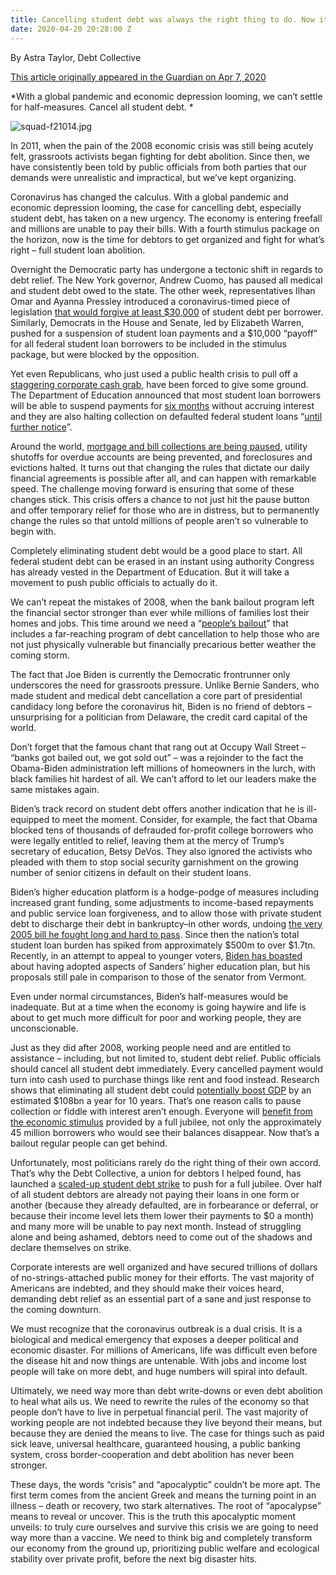 ```yaml
---
title: Cancelling student debt was always the right thing to do. Now it's imperative.
date: 2020-04-20 20:28:00 Z
---
```


By Astra Taylor, Debt Collective

[This article originally appeared in the Guardian on Apr 7, 2020](https://www.theguardian.com/commentisfree/2020/apr/07/cancel-student-debt-coronavirus)

*With a global pandemic and economic depression looming, we can’t settle for half-measures. Cancel all student debt.
*

![squad-f21014.jpg](/uploads/squad-f21014.jpg)

In 2011, when the pain of the 2008 economic crisis was still being acutely felt, grassroots activists began fighting for debt abolition. Since then, we have consistently been told by public officials from both parties that our demands were unrealistic and impractical, but we’ve kept organizing.

Coronavirus has changed the calculus. With a global pandemic and economic depression looming, the case for cancelling debt, especially student debt, has taken on a new urgency. The economy is entering freefall and millions are unable to pay their bills. With a fourth stimulus package on the horizon, now is the time for debtors to get organized and fight for what’s right – full student loan abolition.

Overnight the Democratic party has undergone a tectonic shift in regards to debt relief. The New York governor, Andrew Cuomo, has paused all medical and student debt owed to the state. The other week, representatives Ilhan Omar and Ayanna Pressley introduced a coronavirus-timed piece of legislation [that would forgive at least $30,000](https://www.theroot.com/reps-ilhan-omar-and-ayanna-pressley-propose-massive-st-1842458123) of student debt per borrower. Similarly, Democrats in the House and Senate, led by Elizabeth Warren, pushed for a suspension of student loan payments and a $10,000 “payoff” for all federal student loan borrowers to be included in the stimulus package, but were blocked by the opposition.

Yet even Republicans, who just used a public health crisis to pull off a [staggering corporate cash grab](https://prospect.org/coronavirus/unsanitized-bailouts-tradition-unlike-any-other/), have been forced to give some ground. The Department of Education announced that most student loan borrowers will be able to suspend payments for [six months](https://www.buzzfeednews.com/article/sarahmimms/coronavirus-bill-ends-student-loan-payments-interest-6) without accruing interest and they are also halting collection on defaulted federal student loans “[until further notice](https://www.politico.com/news/2020/03/24/exclusive-devos-halts-collection-of-defaulted-federal-student-loans-146929)”.

Around the world, [mortgage and bill collections are being paused](https://www.bbc.com/news/business-51814481), utility shutoffs for overdue accounts are being prevented, and foreclosures and evictions halted. It turns out that changing the rules that dictate our daily financial agreements is possible after all, and can happen with remarkable speed. The challenge moving forward is ensuring that some of these changes stick. This crisis offers a chance to not just hit the pause button and offer temporary relief for those who are in distress, but to permanently change the rules so that untold millions of people aren’t so vulnerable to begin with.

Completely eliminating student debt would be a good place to start. All federal student debt can be erased in an instant using authority Congress has already vested in the Department of Education. But it will take a movement to push public officials to actually do it.

We can’t repeat the mistakes of 2008, when the bank bailout program left the financial sector stronger than ever while millions of families lost their homes and jobs. This time around we need a “[people’s bailout](https://thepeoplesbailout.org/)” that includes a far-reaching program of debt cancellation to help those who are not just physically vulnerable but financially precarious better weather the coming storm.

The fact that Joe Biden is currently the Democratic frontrunner only underscores the need for grassroots pressure. Unlike Bernie Sanders, who made student and medical debt cancellation a core part of presidential candidacy long before the coronavirus hit, Biden is no friend of debtors – unsurprising for a politician from Delaware, the credit card capital of the world.

Don’t forget that the famous chant that rang out at Occupy Wall Street – “banks got bailed out, we got sold out” – was a rejoinder to the fact the Obama-Biden administration left millions of homeowners in the lurch, with black families hit hardest of all. We can’t afford to let our leaders make the same mistakes again.

Biden’s track record on student debt offers another indication that he is ill-equipped to meet the moment. Consider, for example, the fact that Obama blocked tens of thousands of defrauded for-profit college borrowers who were legally entitled to relief, leaving them at the mercy of Trump’s secretary of education, Betsy DeVos. They also ignored the activists who pleaded with them to stop social security garnishment on the growing number of senior citizens in default on their student loans.

Biden’s higher education platform is a hodge-podge of measures including increased grant funding, some adjustments to income-based repayments and public service loan forgiveness, and to allow those with private student debt to discharge their debt in bankruptcy–in other words, undoing [the very 2005 bill he fought long and hard to pass](https://www.theguardian.com/us-news/2019/dec/02/joe-biden-student-loan-debt-2005-act-2020). Since then the nation’s total student loan burden has spiked from approximately $500m to over $1.7tn. Recently, in an attempt to appeal to younger voters, [Biden has boasted](https://twitter.com/JoeBiden/status/1239280175826731010?s=20) about having adopted aspects of Sanders’ higher education plan, but his proposals still pale in comparison to those of the senator from Vermont.

Even under normal circumstances, Biden’s half-measures would be inadequate. But at a time when the economy is going haywire and life is about to get much more difficult for poor and working people, they are unconscionable.

Just as they did after 2008, working people need and are entitled to assistance – including, but not limited to, student debt relief. Public officials should cancel all student debt immediately. Every cancelled payment would turn into cash used to purchase things like rent and food instead. Research shows that eliminating all student debt could [potentially boost GDP](https://www.cnn.com/2019/06/27/opinions/cancel-college-debt-smarter-richer-taylor/index.html) by an estimated $108bn a year for 10 years. That’s one reason calls to pause collection or fiddle with interest aren’t enough. Everyone will [benefit from the economic stimulus](https://ourfinancialsecurity.org/2020/03/factsheet-cancel-federal-student-loans-to-provide-short-and-long-term-stimulus-amid-pandemic/) provided by a full jubilee, not only the approximately 45 million borrowers who would see their balances disappear. Now that’s a bailout regular people can get behind.

Unfortunately, most politicians rarely do the right thing of their own accord. That’s why the Debt Collective, a union for debtors I helped found, has launched a [scaled-up student debt strike](https://strike.debtcollective.org/) to push for a full jubilee. Over half of all student debtors are already not paying their loans in one form or another (because they already defaulted, are in forbearance or deferral, or because their income level lets them lower their payments to $0 a month) and many more will be unable to pay next month. Instead of struggling alone and being ashamed, debtors need to come out of the shadows and declare themselves on strike.

Corporate interests are well organized and have secured trillions of dollars of no-strings-attached public money for their efforts. The vast majority of Americans are indebted, and they should make their voices heard, demanding debt relief as an essential part of a sane and just response to the coming downturn.

We must recognize that the coronavirus outbreak is a dual crisis. It is a biological and medical emergency that exposes a deeper political and economic disaster. For millions of Americans, life was difficult even before the disease hit and now things are untenable. With jobs and income lost people will take on more debt, and huge numbers will spiral into default.

Ultimately, we need way more than debt write-downs or even debt abolition to heal what ails us. We need to rewrite the rules of the economy so that people don’t have to live in perpetual financial peril. The vast majority of working people are not indebted because they live beyond their means, but because they are denied the means to live. The case for things such as paid sick leave, universal healthcare, guaranteed housing, a public banking system, cross border-cooperation and debt abolition has never been stronger.

These days, the words “crisis” and “apocalyptic” couldn’t be more apt. The first term comes from the ancient Greek and means the turning point in an illness – death or recovery, two stark alternatives. The root of “apocalypse” means to reveal or uncover. This is the truth this apocalyptic moment unveils: to truly cure ourselves and survive this crisis we are going to need way more than a vaccine. We need to think big and completely transform our economy from the ground up, prioritizing public welfare and ecological stability over private profit, before the next big disaster hits.